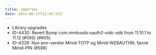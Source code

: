 ```yaml
---
title: idporten
date: 2024-06-17T12:45:31Z
---
```

- Library upgrades
- ID-4430: Revert Bump com.nimbusds:oauth2-oidc-sdk from 11.10.1 to 11.12 (#595) (#605)
- ID-4328: Nye amr-verdier Minid-TOTP og Minid-WEBAUTHN, fjerne Minid-PIN (#598)

